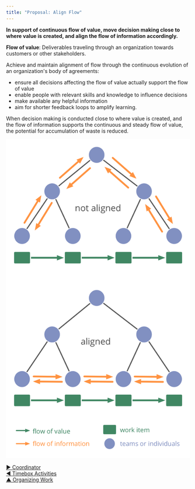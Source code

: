 ```yaml
---
title: "Proposal: Align Flow"
---
```



**In support of continuous flow of value, move decision making close to where value is created, and align the flow of information accordingly.**

**Flow of value**: Deliverables traveling through an organization towards customers or other stakeholders.

Achieve and maintain alignment of flow through the continuous evolution of an organization's body of agreements:

-   ensure all decisions affecting the flow of value actually support the flow of value
-   enable people with relevant skills and knowledge to influence decisions
-   make available any helpful information
-   aim for shorter feedback loops to amplify learning.

When decision making is conducted close to where value is created, and the flow of information supports the continuous and steady flow of value, the potential for accumulation of waste is reduced.


![inline,fit](img/workflow-and-value/align-flow.png)


[&#9654; Coordinator](coordinator.html)<br/>[&#9664; Timebox Activities](timebox-activities.html)<br/>[&#9650; Organizing Work](organizing-work.html)

